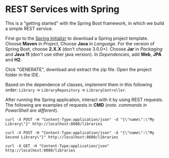 # REST Services with Spring

This is a "getting started" with the Spring Boot framework, in which we build a simple REST service. 

First go to the [Spring Initializr](https://start.spring.io/) to download a Spring project template.
Choose **Maven** in *Project*, Choose **Java** in *Language*. For the version of Spring Boot, choose **2.X.X** 
(don't choose 3.0.0+). Choose **Jar** in *Packaging* and **Java 11** (don't use other java version).
In *Dependencies*, add **Web**, **JPA** and **H2**. 

Click "GENERATE", download and extract the zip file. Open the project folder in the IDE.

Based on the dependence of classes, implement them in this following order: `Library` -> `LibraryRepository` -> `LibraryController`.

After running the Spring application, interact with it by using REST requests. The following are examples of requests in **CMD** (_note. commands in PowerShell are different_).
```shell
curl -X POST -H "Content-Type:application/json" -d "{\"name\":\"My Library\"}" http://localhost:8080/libraries
```

```shell
curl -X POST -H "Content-Type:application/json" -d "{\"name\":\"My Second Library\"}" http://localhost:8080/libraries
```
```shell
curl -X GET -H "Content-Type:application/json" http://localhost:8080/libraries
```

